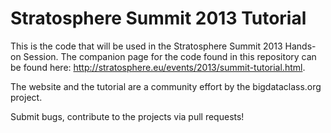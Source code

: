 Stratosphere Summit 2013 Tutorial
=================================

This is the code that will be used in the Stratosphere Summit 2013 Hands-on Session. The companion page for the code found in this repository can be found here: http://stratosphere.eu/events/2013/summit-tutorial.html.

The website and the tutorial are a community effort by the bigdataclass.org project. 

Submit bugs, contribute to the projects via pull requests!




